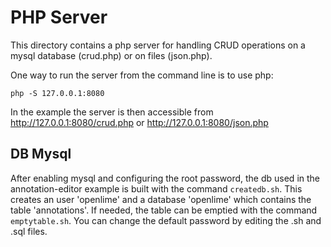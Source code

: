 # PHP Server

This directory contains a php server for handling CRUD operations on a mysql database (crud.php) or on files (json.php).

One way to run the server from the command line is to use php:
```
php -S 127.0.0.1:8080
```
In the example the server is then accessible from http://127.0.0.1:8080/crud.php or http://127.0.0.1:8080/json.php

## DB Mysql

After enabling mysql and configuring the root password, the db used in the annotation-editor example is built with the command `createdb.sh`.
This creates an user 'openlime' and a database 'openlime' which contains the table 'annotations'.
If needed, the table can be emptied with the command `emptytable.sh`.
You can change the default password by editing the .sh and .sql files.